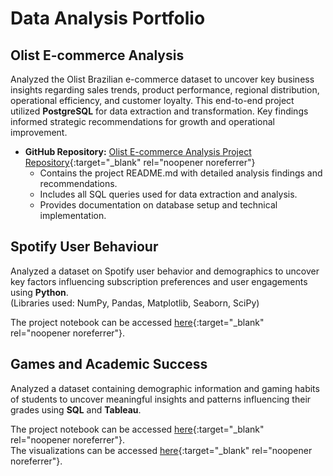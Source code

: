 # Data Analysis Portfolio

## Olist E-commerce Analysis
Analyzed the Olist Brazilian e-commerce dataset to uncover key business insights regarding sales trends, product performance, regional distribution, operational efficiency, and customer loyalty. This end-to-end project utilized **PostgreSQL** for data extraction and transformation. Key findings informed strategic recommendations for growth and operational improvement.

- **GitHub Repository:** [Olist E-commerce Analysis Project Repository](https://github.com/jayjay0317/Olist-E-Commerce-analysis){:target="_blank" rel="noopener noreferrer"}
    *   Contains the project README.md with detailed analysis findings and recommendations.
    *   Includes all SQL queries used for data extraction and analysis.
    *   Provides documentation on database setup and technical implementation.

## Spotify User Behaviour
Analyzed a dataset on Spotify user behavior and demographics to uncover key factors influencing subscription preferences and user engagements using **Python**.  
(Libraries used: NumPy, Pandas, Matplotlib, Seaborn, SciPy)

The project notebook can be accessed [here](Spotify_user_behaviour.html){:target="_blank" rel="noopener noreferrer"}.

## Games and Academic Success
Analyzed a dataset containing demographic information and gaming habits of students to uncover meaningful insights and patterns influencing their grades using **SQL** and **Tableau**.  

The project notebook can be accessed [here](games_and_academic_success.html){:target="_blank" rel="noopener noreferrer"}.  
The visualizations can be accessed [here](https://public.tableau.com/app/profile/jaewoo.lee/viz/GamesandAcademicSuccess/Dashboard1?publish=yes){:target="_blank" rel="noopener noreferrer"}.
